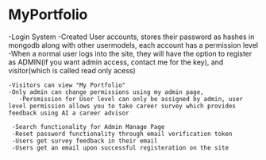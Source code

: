 # MyPortfolio
-Login System
    -Created User accounts, stores their password as hashes in mongodb along with other usermodels, each account has a permission level
        -When a normal user logs into the site, they will have the option to register as ADMIN(if you want admin access, contact me for the key), and visitor(which is called read only acess) 

    -Visitors can view "My Portfolio"
    -Only admin can change permissions using my admin page, 
       -Persmission for User level can only be assigned by admin, user level permission allows you to take career survey which provides feedback using AI a career advisor

     -Search functionality for Admin Manage Page
     -Reset password functionality through email verification token
     -Users get survey feedback in their email
     -Users get an email upon successful registeration on the site

     
